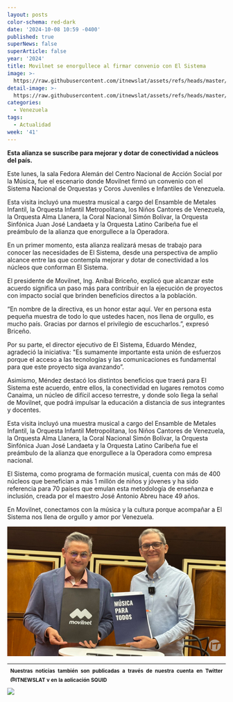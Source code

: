 ```yaml
---
layout: posts
color-schema: red-dark
date: '2024-10-08 10:59 -0400'
published: true
superNews: false
superArticle: false
year: '2024'
title: Movilnet se enorgullece al firmar convenio con El Sistema
image: >-
  https://raw.githubusercontent.com/itnewslat/assets/refs/heads/master/img/540x320/Movilnet-sistema-p.jpg
detail-image: >-
  https://raw.githubusercontent.com/itnewslat/assets/refs/heads/master/img/1024x680/Movilnet-sistema-g.jpg
categories:
  - Venezuela
tags:
  - Actualidad
week: '41'
---
```

**Esta alianza se suscribe para mejorar y dotar de conectividad a núcleos del país.**

Este lunes, la sala Fedora Alemán del Centro Nacional de Acción Social por la Música, fue el escenario donde Movilnet firmó un convenio con el Sistema Nacional de Orquestas y Coros Juveniles e Infantiles de Venezuela.

Esta visita incluyó una muestra musical a cargo del Ensamble de Metales Infantil, la Orquesta Infantil Metropolitana, los Niños Cantores de Venezuela, la Orquesta Alma Llanera, la Coral Nacional Simón Bolívar, la Orquesta Sinfónica Juan José Landaeta y la Orquesta Latino Caribeña fue el preámbulo de la alianza que enorgullece a la Operadora.

En un primer momento, esta alianza realizará mesas de trabajo para conocer las necesidades de El Sistema, desde una perspectiva de amplio alcance entre las que contempla mejorar y dotar de conectividad a los núcleos que conforman El Sistema.

El presidente de Movilnet, Ing. Aníbal Briceño, explicó que alcanzar este acuerdo significa un paso más para contribuir en la ejecución de proyectos con impacto social que brinden beneficios directos a la población. 

“En nombre de la directiva, es un honor estar aquí. Ver en persona esta pequeña muestra de todo lo que ustedes hacen, nos llena de orgullo, es mucho país. Gracias por darnos el privilegio de escucharlos.”, expresó Briceño.

Por su parte, el director ejecutivo de El Sistema, Eduardo Méndez, agradeció la iniciativa: "Es sumamente importante esta unión de esfuerzos porque el acceso a las tecnologías y las comunicaciones es fundamental para que este proyecto siga avanzando”.

Asimismo, Méndez destacó los distintos beneficios que traerá para El Sistema este acuerdo, entre ellos, la conectividad en lugares remotos como Canaima, un núcleo de difícil acceso terrestre, y donde solo llega la señal de Movilnet, que podrá impulsar la educación a distancia de sus integrantes y docentes.

Esta visita incluyó una muestra musical a cargo del Ensamble de Metales Infantil, la Orquesta Infantil Metropolitana, los Niños Cantores de Venezuela, la Orquesta Alma Llanera, la Coral Nacional Simón Bolívar, la Orquesta Sinfónica Juan José Landaeta y la Orquesta Latino Caribeña fue el preámbulo de la alianza que enorgullece a la Operadora como empresa nacional. 

El Sistema, como programa de formación musical, cuenta con más de 400 núcleos que benefician a más 1 millón de niños y jóvenes y ha sido referencia para 70 países que emulan esta metodología de enseñanza e inclusión, creada por el maestro José Antonio Abreu hace 49 años. 

En Movilnet, conectamos con la música y la cultura porque acompañar a El Sistema nos llena de orgullo y amor por Venezuela.

![](https://raw.githubusercontent.com/itnewslat/assets/refs/heads/master/img/540x320/Movilnet-sistema-p.jpg)

<table style="height: 42px;" width="569">
<tbody>
<tr>
<td style="text-align: justify;"><sub><strong>Nuestras noticias también son publicadas a través de nuestra cuenta en Twitter <a href="https://twitter.com/itnewslat?lang=es">@ITNEWSLAT</a> y en la aplicación <a href="https://squidapp.co/en/">SQUID</a></strong></sub></td>
</tr>
</tbody>
</table>

<img src="https://tracker.metricool.com/c3po.jpg?hash=56f88a41e39ab42c063cc51676587a04"/>
